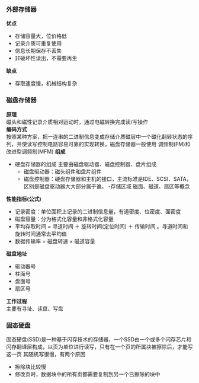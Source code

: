 ### 外部存储器  
**优点**  
- 存储容量大，位价格低
- 记录介质可重复使用
- 信息长期保存不丢失  
- 非破坏性读出，不需要再生 

**缺点**
- 存取速度慢，机械结构复杂
 


### 磁盘存储器 
**原理**  
磁头和磁性记录介质相对运动时，通过电磁转换完成读/写操作  
**编码方式**  
按照某种方案，把一连串的二进制信息变成存储介质磁层中一个磁化翻转状态的序列，并使读写控制电路容易可靠的实现转换，磁盘存储器一般使用 调频制(FM)和改进型调频制(MFM) 
**组成**  
- 硬盘存储器的组成
主要由磁盘驱动器、磁盘控制器、盘片组成
    - 磁盘驱动器：磁头组件和盘片组件
    - 磁盘控制器：硬盘存储器和主机的接口，主流标准是IDE、SCSI、SATA，区别是磁盘驱动器大大部分属于谁。
-存储区域
磁面、磁道、扇区等概念

**性能指标(公式)**
- 记录密度：单位面积上记录的二进制信息量，有道密度、位密度、面密度
- 磁盘容量：分为格式化容量和非格式化容量
- 平均存取时间 = 寻道时间 ＋ 旋转时间(定位时间) ＋ 传输时间 。寻道时间和旋转时间通常去平均值
- 数据传输率 = 磁盘转速 × 磁道容量

**磁盘地址**  
- 驱动器号
- 柱面号
- 盘面号
- 扇区号

**工作过程**  
主要有寻址、读盘、写盘  

### 固态硬盘  
固态硬盘(SSD)是一种基于闪存技术的存储器，一个SSD由一个或多个闪存芯片和闪存翻译层构成，以页为单位进行读写，只有在一个页的所属块被擦除后，才能写这一页
其随机写很慢，有两个原因
- 擦除块比较慢
- 修改页时，数据块中的所有页都需要复制到另一个已擦除的块中
